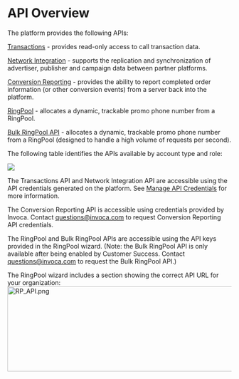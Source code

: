 API Overview
============

The platform provides the following APIs:

[Transactions](/docs/rest/transactions) - provides read-only access to call transaction data.  

[Network Integration](network_integration/index.html) -
supports the replication and synchronization of advertiser, publisher and campaign data between partner platforms.  

[Conversion Reporting](/docs/rest/conversion-reporting) -
provides the ability to report completed order information (or other conversion events) from a server back into the platform.

[RingPool](/docs/rest/ringpool) -
allocates a dynamic, trackable promo phone number from a RingPool.

[Bulk RingPool API](/docs/api-documentation/bulk-ringpool-api) -
allocates a dynamic, trackable promo phone number from a RingPool (designed to handle a high volume of requests per second).  


The following table identifies the APIs available by account type and role:

<img src="https://invoca.uservoice.com/assets/74048204/API%20Graphic.png" style="font-family: sans-serif; font-size: 14.44444465637207px; font-style: normal; font-variant: normal;">


The Transactions API and Network Integration API are accessible using the API credentials generated on the platform. See [Manage API Credentials](/docs/api-documentation/manage-api-credentials) for more information.

The Conversion Reporting API is accessible using credentials provided by Invoca. Contact [questions@invoca.com](mailto:questions@invoca.com) to request Conversion Reporting API credentials.

The RingPool and Bulk RingPool APIs are accessible using the API keys provided in the RingPool wizard. (Note: the Bulk RingPool API is only available after being enabled by Customer Success. Contact [questions@invoca.com](mailto:questions@invoca.com) to request the Bulk RingPool API.)

The RingPool wizard includes a section showing the correct API URL for your organization:
<img src="https://lh6.googleusercontent.com/bPAQy29TdQ_Pljxyv5gh520cLnWHWNWUXyU8_GrN52yLNOdkKlWZPzFLCOKgdE-IejM3XDdJGZyJtQ8EMprqwUSImYfuffWuXMGQAYAFzEbMOxt7Ggtp59Q96AOf6a3BeQ" width="544px;" height="191px;" style="border-style: none;" alt="RP_API.png">

